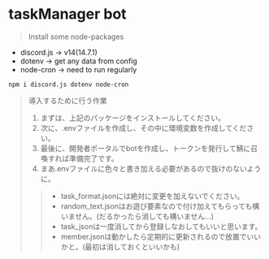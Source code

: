 # taskManager bot

> Install some node-packages

-   discord.js -> v14(14.7.1)
-   dotenv -> get any data from config
-   node-cron -> need to run regularly

```
npm i discord.js dotenv node-cron
```

> 導入するために行う作業
> 1.  まずは、上記のパッケージをインストールしてください。
> 2.  次に、.envファイルを作成し、その中に環境変数を作成してください。
> 3.  最後に、開発者ポータルでbotを作成し、トークンを発行して鯖に召喚すれば準備完了です。
> 4.  まあ.envファイルに色々と書き加える必要があるので抜けのないように。
>
>> - task_format.jsonには絶対に変更を加えないでください。
>> - random_text.jsonはお遊び要素なので付け加えてもらっても構いません。(だるかったら消しても構いません...)
>> - task_jsonは一度消してから登録しなおしてもいいと思います。
>> - member.jsonは動かしたら定期的に更新されるので放置でいいかと。(最初は消しておくといいかも)
